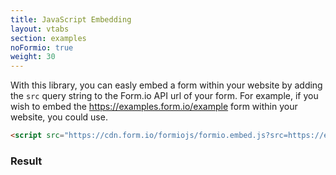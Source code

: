 ```yaml
---
title: JavaScript Embedding
layout: vtabs
section: examples
noFormio: true
weight: 30
---
```

With this library, you can easly embed a form within your website by adding the ```src``` query string to the Form.io API url of your form. For example, if you wish to embed the https://examples.form.io/example form within your website, you could use.

```html
<script src="https://cdn.form.io/formiojs/formio.embed.js?src=https://examples.form.io/example"></script>
```

<h3>Result</h3>
<div class="card card-body bg-light">
<script src="dist/formio.embed.js?src=https://examples.form.io/example"></script>
</div>

